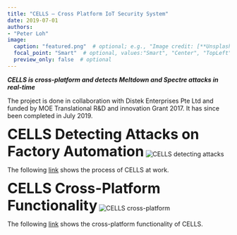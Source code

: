 ```yaml
---
title: "CELLS – Cross Platform IoT Security System"
date: 2019-07-01
authors:
- "Peter Loh"
image: 
  caption: "featured.png"  # optional; e.g., "Image credit: [**Unsplash**](https://unsplash.com/photos/CabU3v18QfY)"
  focal_point: "Smart"  # optional, values:"Smart", "Center", "TopLeft", "Top", "TopRight", "Left", "Right", "BottomLeft", "Bottom", "BottomRight"
  preview_only: false  # optional
---
```


***CELLS is cross-platform and detects Meltdown and Spectre attacks in real-time***

The project is done in collaboration with Distek Enterprises Pte Ltd and funded by MOE Translational R&D and innovation Grant 2017. It has since been completed in July 2019.

**<font size = 6>CELLS Detecting Attacks on Factory Automation**</font>
![CELLS detecting attacks](./CELLS-detecting-attacks-on-factory-automation.png)

The following [link](https://vimeo.com/414483958/78653f1296) shows the process of CELLS at work.

**<font size = 6>CELLS Cross-Platform Functionality**</font>
![CELLS cross-platform](featured.png)

The following [link](https://vimeo.com/347430404/6073880f8e) shows the cross-platform functionality of CELLS.
